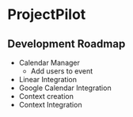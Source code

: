# ProjectPilot

## Development Roadmap
* Calendar Manager
  * Add users to event
* Linear Integration
* Google Calendar Integration
* Context creation
* Context Integration